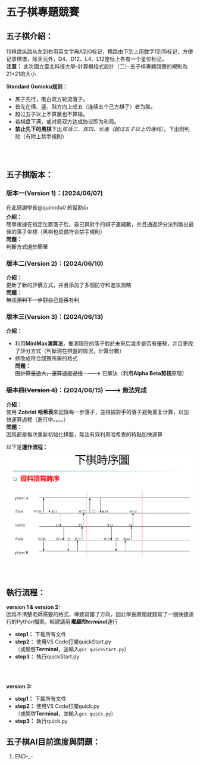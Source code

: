 # 五子棋專題競賽
## 五子棋介紹：
15棋盘纵路从左到右用英文字母A到O标记，横路由下到上用数字1到15标记，方便记录棋谱，除天元外，D4、D12、L4、L12座标上各有一个星位标记。  
**注意：** 此次國立臺北科技大學-計算機程式設計（二）· 五子棋專題競賽的規則為21*21的大小
  
**Standard Gomoku规则：**
- 黑子先行，黑白双方轮流落子。
- 首先在横、竖、斜方向上成五（连续五个己方棋子）者为胜。
- 超过五子以上不算赢也不算输。
- 若棋盘下满，或对局双方达成协议即为和局。
- **禁止先下的黑棋**下出*双活三、双四、长连（超过五子以上的连线）*，下出则判败（有附上禁手規則）

<br><br>

## 五子棋版本：
### 版本一(Version 1)：(2024/06/07)
在此感謝學長@quinndu0 的幫助👍  
**介紹：**   
簡單根據在指定位置落子后，自己與對手的棋子連綫數，并且通過評分法判斷出最佳的落子坐標（黑棋也具備符合禁手規則）  
**問題：**   
~~判斷方式過於簡單~~  

### 版本二(Version 2)：(2024/06/10)
**介紹：**   
更新了新的評價方式，并且添加了多個防守和進攻測略    
**問題：**   
~~無法預判下一步對自己是否有利~~  

### 版本三(Version 3)：(2024/06/13)
**介紹：**   
- 利用**MiniMax演算法**，推測現在的落子對於未來后幾步是否有優勢，并且更改了評分方式（判斷現在棋盤的情況，計算分數）
- 修改成符合競賽所需的格式  
**問題：**   
~~因計算量過大，運算速度過慢~~ **---->** 已解決（利用**Alpha Beta剪枝**原理）    

### ~~版本四(Version 4)~~：(2024/06/15) ---> 無法完成
**介紹：**   
使用 **Zobrist 哈希表**來記錄每一步落子，並根據對手的落子避免重复计算，以加快運算過程（進行中。。。。）  
**問題：**   
因爲都是每次重新初始化棋盤，無法有效利用哈希表的特點加快運算  

以下是**運作流程：**
![image](image/Data_R&W_timing)

<br><br>

## 執行流程：
**version 1 & version 2:**     
因爲不清楚老師需要的格式，導致寫錯了方向，因此學長將錯就錯寫了一個快捷運行的Python檔案。較建議用***電腦的terminal***運行  
- **step1：** 下載所有文件    
- **step2：** 使用VS Code打開quickStart.py  
            （或開啓**Terminal**，並輸入```gcc quickStart.py```）  
- **step3：** 執行quickStart.py
  
<br><br>

**version 3:**      
- **step1：** 下載所有文件    
- **step2：** 使用VS Code打開quick.py  
            （或開啓**Terminal**，並輸入```gcc quick.py```）  
- **step3：** 執行quick.py 


## 五子棋AI目前進度與問題：
1. END-_-
